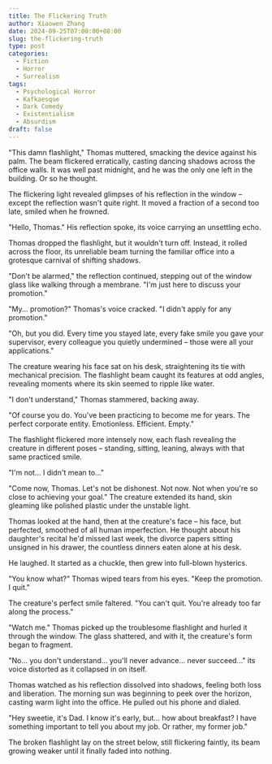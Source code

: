 ```yaml
---
title: The Flickering Truth
author: Xiaowen Zhang
date: 2024-09-25T07:00:00+08:00
slug: the-flickering-truth
type: post
categories:
  - Fiction
  - Horror
  - Surrealism
tags:
  - Psychological Horror
  - Kafkaesque
  - Dark Comedy
  - Existentialism
  - Absurdism
draft: false
---
```


"This damn flashlight," Thomas muttered, smacking the device against his palm. The beam flickered erratically, casting dancing shadows across the office walls. It was well past midnight, and he was the only one left in the building. Or so he thought.

The flickering light revealed glimpses of his reflection in the window – except the reflection wasn't quite right. It moved a fraction of a second too late, smiled when he frowned.

"Hello, Thomas." His reflection spoke, its voice carrying an unsettling echo.

Thomas dropped the flashlight, but it wouldn't turn off. Instead, it rolled across the floor, its unreliable beam turning the familiar office into a grotesque carnival of shifting shadows.

"Don't be alarmed," the reflection continued, stepping out of the window glass like walking through a membrane. "I'm just here to discuss your promotion."

"My... promotion?" Thomas's voice cracked. "I didn't apply for any promotion."

"Oh, but you did. Every time you stayed late, every fake smile you gave your supervisor, every colleague you quietly undermined – those were all your applications."

The creature wearing his face sat on his desk, straightening its tie with mechanical precision. The flashlight beam caught its features at odd angles, revealing moments where its skin seemed to ripple like water.

"I don't understand," Thomas stammered, backing away.

"Of course you do. You've been practicing to become me for years. The perfect corporate entity. Emotionless. Efficient. Empty."

The flashlight flickered more intensely now, each flash revealing the creature in different poses – standing, sitting, leaning, always with that same practiced smile.

"I'm not... I didn't mean to..."

"Come now, Thomas. Let's not be dishonest. Not now. Not when you're so close to achieving your goal." The creature extended its hand, skin gleaming like polished plastic under the unstable light.

Thomas looked at the hand, then at the creature's face – his face, but perfected, smoothed of all human imperfection. He thought about his daughter's recital he'd missed last week, the divorce papers sitting unsigned in his drawer, the countless dinners eaten alone at his desk.

He laughed. It started as a chuckle, then grew into full-blown hysterics.

"You know what?" Thomas wiped tears from his eyes. "Keep the promotion. I quit."

The creature's perfect smile faltered. "You can't quit. You're already too far along the process."

"Watch me." Thomas picked up the troublesome flashlight and hurled it through the window. The glass shattered, and with it, the creature's form began to fragment.

"No... you don't understand... you'll never advance... never succeed..." its voice distorted as it collapsed in on itself.

Thomas watched as his reflection dissolved into shadows, feeling both loss and liberation. The morning sun was beginning to peek over the horizon, casting warm light into the office. He pulled out his phone and dialed.

"Hey sweetie, it's Dad. I know it's early, but... how about breakfast? I have something important to tell you about my job. Or rather, my former job."

The broken flashlight lay on the street below, still flickering faintly, its beam growing weaker until it finally faded into nothing.